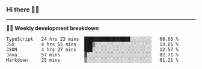 ### Hi there 👋🏻

---

<!-- 📊 -->
🧑‍💻 **Weekly development breakdown**
<!--START_SECTION:waka-->
```text
TypeScript   24 hrs 23 mins  █████████████████░░░░░░░░   68.66 % 
JSX          4 hrs 55 mins   ███▒░░░░░░░░░░░░░░░░░░░░░   13.85 % 
JSON         4 hrs 27 mins   ███░░░░░░░░░░░░░░░░░░░░░░   12.57 % 
Java         57 mins         ▓░░░░░░░░░░░░░░░░░░░░░░░░   02.71 % 
Markdown     25 mins         ▒░░░░░░░░░░░░░░░░░░░░░░░░   01.21 % 
```
<!--END_SECTION:waka-->
